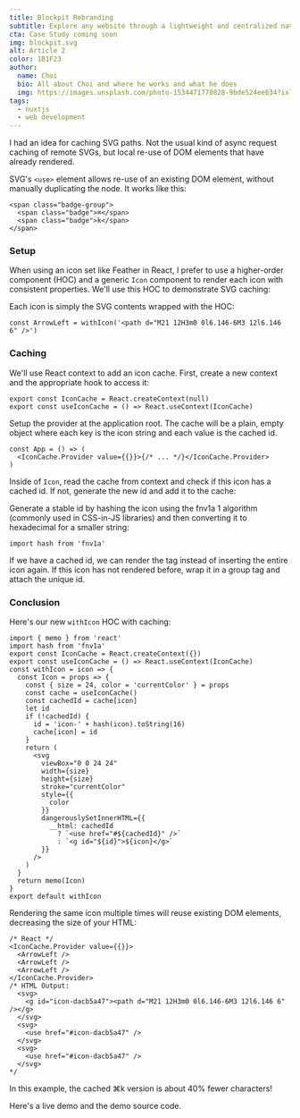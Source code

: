 ```yaml
---
title: Blockpit Rebranding
subtitle: Explore any website through a lightweight and centralized navigation system
cta: Case Study coming soon
img: blockpit.svg
alt: Article 2
color: 1B1F23
author: 
  name: Choi
  bio: All about Choi and where he works and what he does
  img: https://images.unsplash.com/photo-1534471770828-9bde524ee634?ixlib=rb-1.2.1&ixid=eyJhcHBfaWQiOjEyMDd9&auto=format&fit=crop&w=800&q=60
tags: 
  - nuxtjs
  - web development
---
```


I had an idea for caching SVG paths. Not the usual kind of async request caching of remote SVGs, but local re-use of DOM elements that have already rendered.

SVG's `<use>` element allows re-use of an existing DOM element, without manually duplicating the node. It works like this:

```html{1,3-5}
<span class="badge-group">
  <span class="badge">⌘</span>
  <span class="badge">k</span>
</span>
```

### Setup

When using an icon set like Feather in React, I prefer to use a <a>higher-order component (HOC)</a> and a generic `Icon` component to render each icon with consistent properties. We'll use this HOC to demonstrate SVG caching:

Each icon is simply the SVG contents wrapped with the HOC:

```js{1,3-5}
const ArrowLeft = withIcon('<path d="M21 12H3m0 0l6.146-6M3 12l6.146 6" />')
```

### Caching

We'll use React context to add an icon cache. First, create a new context and the appropriate hook to access it:

```js{1,3-5}
export const IconCache = React.createContext(null)
export const useIconCache = () => React.useContext(IconCache)
```

Setup the provider at the application root. The cache will be a plain, empty object where each key is the icon string and each value is the cached id.

```js{1,3-5}
const App = () => (
  <IconCache.Provider value={{}}>{/* ... */}</IconCache.Provider>
)
```

Inside of `Icon`, read the cache from context and check if this icon has a cached id. If not, generate the new id and add it to the cache:

Generate a stable id by hashing the icon using the fnv1a 1 algorithm (commonly used in CSS-in-JS libraries) and then converting it to hexadecimal for a smaller string:

```js{1,3-5}
import hash from 'fnv1a'
```

If we have a cached id, we can render the <use> tag instead of inserting the entire icon again. If this icon has not rendered before, wrap it in a group tag and attach the unique id.

### Conclusion

Here's our new `withIcon` HOC with caching:

```js{1,3-5}
import { memo } from 'react'
import hash from 'fnv1a'
export const IconCache = React.createContext({})
export const useIconCache = () => React.useContext(IconCache)
const withIcon = icon => {
  const Icon = props => {
    const { size = 24, color = 'currentColor' } = props
    const cache = useIconCache()
    const cachedId = cache[icon]
    let id
    if (!cachedId) {
      id = 'icon-' + hash(icon).toString(16)
      cache[icon] = id
    }
    return (
      <svg
        viewBox="0 0 24 24"
        width={size}
        height={size}
        stroke="currentColor"
        style={{
          color
        }}
        dangerouslySetInnerHTML={{
          __html: cachedId
            ? `<use href="#${cachedId}" />`
            : `<g id="${id}">${icon}</g>`
        }}
      />
    )
  }
  return memo(Icon)
}
export default withIcon
```

Rendering the same icon multiple times will reuse existing DOM elements, decreasing the size of your HTML:

```jsx{1,3-5}
/* React */
<IconCache.Provider value={{}}>
  <ArrowLeft />
  <ArrowLeft />
  <ArrowLeft />
</IconCache.Provider>
/* HTML Output:
  <svg>
    <g id="icon-dacb5a47"><path d="M21 12H3m0 0l6.146-6M3 12l6.146 6" /></g>
  </svg>
  <svg>
    <use href="#icon-dacb5a47" />
  </svg>
  <svg>
    <use href="#icon-dacb5a47" />
  </svg>
*/
```

In this example, the cached <span class="badge-group"><span class="badge">⌘</span><span class="badge">k</span></span> version is about 40% fewer characters!

Here's a live demo and the demo source code.